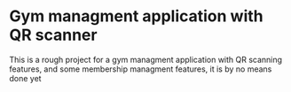 # Gym managment application with QR scanner

<p>This is a rough project for a gym managment application with QR scanning features, and some membership managment features, it is by no means done yet</p>
